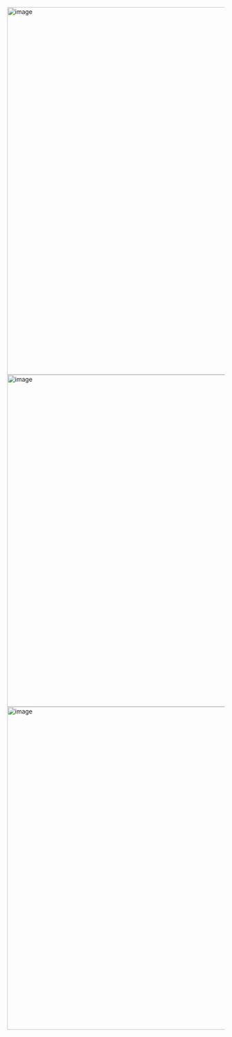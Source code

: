 <img width="1747" height="849" alt="image" src="https://github.com/user-attachments/assets/635219d1-5a61-4849-9905-849336daf7a5" />
<img width="1345" height="767" alt="image" src="https://github.com/user-attachments/assets/fd9428cb-fc97-4cd5-bd6a-2ed3818c70fb" />
<img width="1585" height="746" alt="image" src="https://github.com/user-attachments/assets/d62d88c0-9544-4298-b5a3-4d5fd40b9914" />
